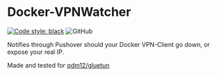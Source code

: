 # Docker-VPNWatcher

[![Code style: black](https://img.shields.io/badge/code%20style-black-000000.svg)](https://github.com/psf/black)
![GitHub](https://img.shields.io/github/license/Lanjelin/Docker-VPNWatcher)

Notifies through Pushover should your Docker VPN-Client go down, or expose your real IP.

Made and tested for [qdm12/gluetun](https://github.com/qdm12/gluetun)
